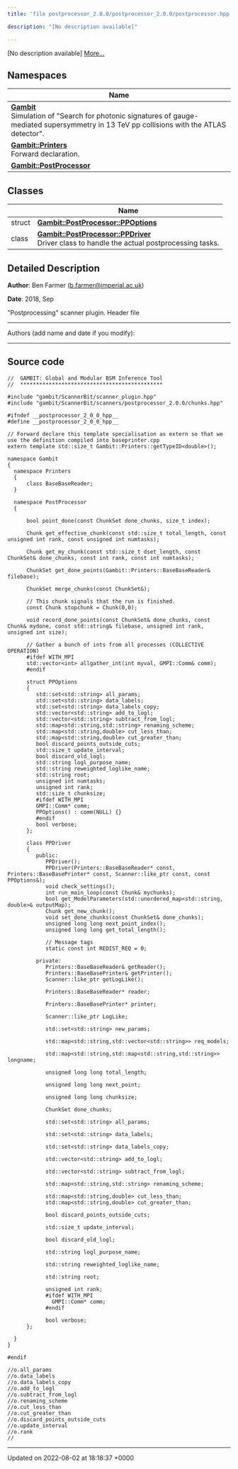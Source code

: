 ```yaml
---
title: 'file postprocessor_2.0.0/postprocessor_2.0.0/postprocessor.hpp'

description: "[No description available]"

---
```







[No description available] [More...](#detailed-description)

## Namespaces

| Name           |
| -------------- |
| **[Gambit](/documentation/code/colliderbit_development/namespaces/namespacegambit/)** <br>Simulation of "Search for photonic signatures of gauge-mediated supersymmetry in 13 TeV pp collisions with the ATLAS detector".  |
| **[Gambit::Printers](/documentation/code/colliderbit_development/namespaces/namespacegambit_1_1printers/)** <br>Forward declaration.  |
| **[Gambit::PostProcessor](/documentation/code/colliderbit_development/namespaces/namespacegambit_1_1postprocessor/)**  |

## Classes

|                | Name           |
| -------------- | -------------- |
| struct | **[Gambit::PostProcessor::PPOptions](/documentation/code/colliderbit_development/classes/structgambit_1_1postprocessor_1_1ppoptions/)**  |
| class | **[Gambit::PostProcessor::PPDriver](/documentation/code/colliderbit_development/classes/classgambit_1_1postprocessor_1_1ppdriver/)** <br>Driver class to handle the actual postprocessing tasks.  |

## Detailed Description


**Author**: Ben Farmer ([b.farmer@imperial.ac.uk](mailto:b.farmer@imperial.ac.uk)) 

**Date**: 2018, Sep

"Postprocessing" scanner plugin. Header file



------------------

Authors (add name and date if you modify):



------------------




## Source code

```
//  GAMBIT: Global and Modular BSM Inference Tool
//  *********************************************

#include "gambit/ScannerBit/scanner_plugin.hpp"
#include "gambit/ScannerBit/scanners/postprocessor_2.0.0/chunks.hpp"

#ifndef __postprocessor_2_0_0_hpp__
#define __postprocessor_2_0_0_hpp__

// Forward declare this template specialisation as extern so that we use the definition compiled into baseprinter.cpp
extern template std::size_t Gambit::Printers::getTypeID<double>();

namespace Gambit
{
  namespace Printers
  {
      class BaseBaseReader;
  }

  namespace PostProcessor
  {

      bool point_done(const ChunkSet done_chunks, size_t index);

      Chunk get_effective_chunk(const std::size_t total_length, const unsigned int rank, const unsigned int numtasks);

      Chunk get_my_chunk(const std::size_t dset_length, const ChunkSet& done_chunks, const int rank, const int numtasks);

      ChunkSet get_done_points(Gambit::Printers::BaseBaseReader& filebase);

      ChunkSet merge_chunks(const ChunkSet&);

      // This chunk signals that the run is finished.
      const Chunk stopchunk = Chunk(0,0);

      void record_done_points(const ChunkSet& done_chunks, const Chunk& mydone, const std::string& filebase, unsigned int rank, unsigned int size);

      // Gather a bunch of ints from all processes (COLLECTIVE OPERATION)
      #ifdef WITH_MPI
      std::vector<int> allgather_int(int myval, GMPI::Comm& comm);
      #endif

      struct PPOptions
      {
         std::set<std::string> all_params;
         std::set<std::string> data_labels;
         std::set<std::string> data_labels_copy;
         std::vector<std::string> add_to_logl;
         std::vector<std::string> subtract_from_logl;
         std::map<std::string,std::string> renaming_scheme;
         std::map<std::string,double> cut_less_than;
         std::map<std::string,double> cut_greater_than;
         bool discard_points_outside_cuts;
         std::size_t update_interval;
         bool discard_old_logl;
         std::string logl_purpose_name;
         std::string reweighted_loglike_name;
         std::string root;
         unsigned int numtasks;
         unsigned int rank;
         std::size_t chunksize;
         #ifdef WITH_MPI
         GMPI::Comm* comm;
         PPOptions() : comm(NULL) {}
         #endif
         bool verbose;
      };

      class PPDriver
      {
         public:
            PPDriver();
            PPDriver(Printers::BaseBaseReader* const, Printers::BaseBasePrinter* const, Scanner::like_ptr const, const PPOptions&);
            void check_settings();
            int run_main_loop(const Chunk& mychunks);
            bool get_ModelParameters(std::unordered_map<std::string, double>& outputMap);
            Chunk get_new_chunk();
            void set_done_chunks(const ChunkSet& done_chunks);
            unsigned long long next_point_index();
            unsigned long long get_total_length();

            // Message tags
            static const int REDIST_REQ = 0;

         private:
            Printers::BaseBaseReader& getReader();
            Printers::BaseBasePrinter& getPrinter();
            Scanner::like_ptr getLogLike();

            Printers::BaseBaseReader* reader;

            Printers::BaseBasePrinter* printer;

            Scanner::like_ptr LogLike;

            std::set<std::string> new_params;

            std::map<std::string,std::vector<std::string>> req_models;

            std::map<std::string,std::map<std::string,std::string>> longname;

            unsigned long long total_length;

            unsigned long long next_point;

            unsigned long long chunksize;

            ChunkSet done_chunks;

            std::set<std::string> all_params;

            std::set<std::string> data_labels;

            std::set<std::string> data_labels_copy;

            std::vector<std::string> add_to_logl;

            std::vector<std::string> subtract_from_logl;

            std::map<std::string,std::string> renaming_scheme;

            std::map<std::string,double> cut_less_than;
            std::map<std::string,double> cut_greater_than;

            bool discard_points_outside_cuts;

            std::size_t update_interval;

            bool discard_old_logl;

            std::string logl_purpose_name;

            std::string reweighted_loglike_name;

            std::string root;

            unsigned int rank;
            #ifdef WITH_MPI
              GMPI::Comm* comm;
            #endif

            bool verbose;
      };

  }
}

#endif

//o.all_params
//o.data_labels
//o.data_labels_copy
//o.add_to_logl
//o.subtract_from_logl
//o.renaming_scheme
//o.cut_less_than
//o.cut_greater_than
//o.discard_points_outside_cuts
//o.update_interval
//o.rank
//
```


-------------------------------

Updated on 2022-08-02 at 18:18:37 +0000
